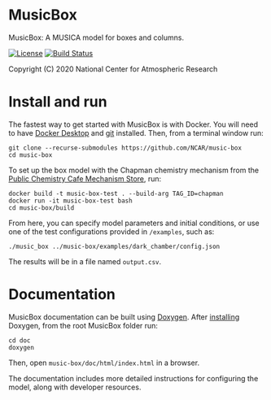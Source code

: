 
MusicBox
========

MusicBox: A MUSICA model for boxes and columns.

[![License](https://img.shields.io/github/license/NCAR/music-box.svg)](https://github.com/NCAR/music-box/blob/master/LICENSE) [![Build Status](https://travis-ci.com/NCAR/music-box.svg?branch=master)](https://travis-ci.com/NCAR/music-box)

Copyright (C) 2020 National Center for Atmospheric Research

# Install and run

The fastest way to get started with MusicBox is with Docker. You will need to have [Docker Desktop](https://www.docker.com/get-started) and [git](https://git-scm.com) installed. Then, from a terminal window run:

```
git clone --recurse-submodules https://github.com/NCAR/music-box
cd music-box
```

To set up the box model with the Chapman chemistry mechanism from the [Public Chemistry Cafe Mechanism Store](https://www.acom.ucar.edu/cafe), run:

```
docker build -t music-box-test . --build-arg TAG_ID=chapman
docker run -it music-box-test bash
cd music-box/build
```

From here, you can specify model parameters and initial conditions, or use one of the test configurations provided in `/examples`, such as:

```
./music_box ../music-box/examples/dark_chamber/config.json
```

The results will be in a file named `output.csv`.

# Documentation

MusicBox documentation can be built using [Doxygen](https://www.doxygen.nl). After [installing](https://www.doxygen.nl/download.html) Doxygen, from the root MusicBox folder run:

```
cd doc
doxygen
```
Then, open `music-box/doc/html/index.html` in a browser.

The documentation includes more detailed instructions for configuring the model, along with developer resources.

